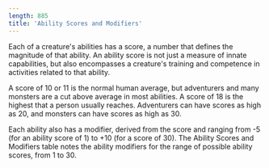 ```yaml
---
length: 885
title: 'Ability Scores and Modifiers'
---
```


Each of a creature's abilities has a score, a number that defines the magnitude of that ability. An ability score is not
just a measure of innate capabilities, but also encompasses a creature's training and competence in activities related
to that ability.

A score of 10 or 11 is the normal human average, but adventurers and many monsters are a cut above average in most
abilities. A score of 18 is the highest that a person usually reaches. Adventurers can have scores as high as 20, and
monsters can have scores as high as 30.

Each ability also has a modifier, derived from the score and ranging from -5 (for an ability score of 1) to +10 (for a
score of 30). The Ability Scores and Modifiers table notes the ability modifiers for the range of possible ability scores,
from 1 to 30.

<ai-dialog title="Ability Scores and Modifiers" component="ability-score-modifiers"></ai-dialog>

<source-reference pages="76"></source-reference>